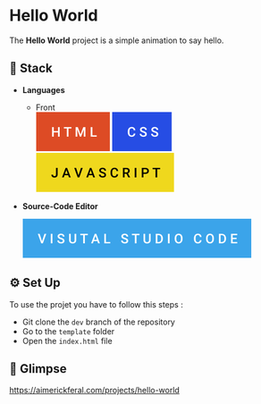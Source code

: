 # Hello World

The **Hello World** project is a simple animation to say hello.

## 🧰 **Stack**

- **Languages**

  - Front  
    ![](setup/images/html.svg) ![](setup/images/css.svg) ![](setup/images/javascript.svg)

- **Source-Code Editor**

  ![](setup/images/visual-studio-code.svg)

## ⚙️ Set Up

To use the projet you have to follow this steps :

- Git clone the `dev` branch of the repository
- Go to the `template` folder
- Open the `index.html` file

## 👀 Glimpse

https://aimerickferal.com/projects/hello-world
